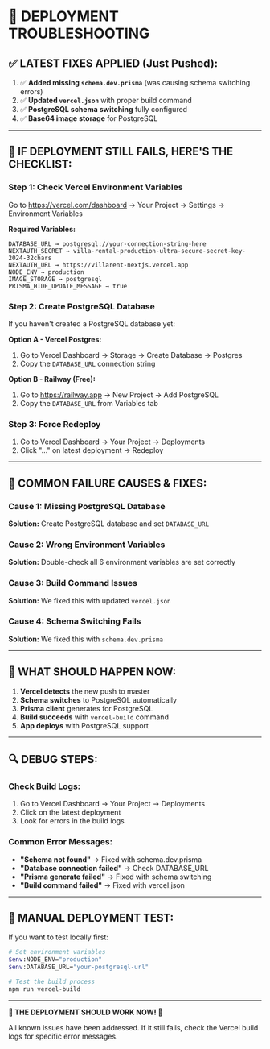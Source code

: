 # 🔧 DEPLOYMENT TROUBLESHOOTING

## ✅ LATEST FIXES APPLIED (Just Pushed):

1. ✅ **Added missing `schema.dev.prisma`** (was causing schema switching errors)
2. ✅ **Updated `vercel.json`** with proper build command
3. ✅ **PostgreSQL schema switching** fully configured
4. ✅ **Base64 image storage** for PostgreSQL

---

## 🎯 **IF DEPLOYMENT STILL FAILS, HERE'S THE CHECKLIST:**

### Step 1: Check Vercel Environment Variables
Go to https://vercel.com/dashboard → Your Project → Settings → Environment Variables

**Required Variables:**
```
DATABASE_URL → postgresql://your-connection-string-here
NEXTAUTH_SECRET → villa-rental-production-ultra-secure-secret-key-2024-32chars
NEXTAUTH_URL → https://villarent-nextjs.vercel.app
NODE_ENV → production
IMAGE_STORAGE → postgresql
PRISMA_HIDE_UPDATE_MESSAGE → true
```

### Step 2: Create PostgreSQL Database
If you haven't created a PostgreSQL database yet:

**Option A - Vercel Postgres:**
1. Go to Vercel Dashboard → Storage → Create Database → Postgres
2. Copy the `DATABASE_URL` connection string

**Option B - Railway (Free):**
1. Go to https://railway.app → New Project → Add PostgreSQL
2. Copy the `DATABASE_URL` from Variables tab

### Step 3: Force Redeploy
1. Go to Vercel Dashboard → Your Project → Deployments
2. Click "..." on latest deployment → Redeploy

---

## 🚨 **COMMON FAILURE CAUSES & FIXES:**

### Cause 1: Missing PostgreSQL Database
**Solution:** Create PostgreSQL database and set `DATABASE_URL`

### Cause 2: Wrong Environment Variables
**Solution:** Double-check all 6 environment variables are set correctly

### Cause 3: Build Command Issues
**Solution:** We fixed this with updated `vercel.json`

### Cause 4: Schema Switching Fails
**Solution:** We fixed this with `schema.dev.prisma`

---

## 🎯 **WHAT SHOULD HAPPEN NOW:**

1. **Vercel detects** the new push to master
2. **Schema switches** to PostgreSQL automatically 
3. **Prisma client** generates for PostgreSQL
4. **Build succeeds** with `vercel-build` command
5. **App deploys** with PostgreSQL support

---

## 🔍 **DEBUG STEPS:**

### Check Build Logs:
1. Go to Vercel Dashboard → Your Project → Deployments
2. Click on the latest deployment
3. Look for errors in the build logs

### Common Error Messages:
- **"Schema not found"** → Fixed with schema.dev.prisma
- **"Database connection failed"** → Check DATABASE_URL
- **"Prisma generate failed"** → Fixed with schema switching
- **"Build command failed"** → Fixed with vercel.json

---

## 🚀 **MANUAL DEPLOYMENT TEST:**

If you want to test locally first:
```bash
# Set environment variables
$env:NODE_ENV="production"
$env:DATABASE_URL="your-postgresql-url"

# Test the build process
npm run vercel-build
```

---

**🎯 THE DEPLOYMENT SHOULD WORK NOW! 🎯**

All known issues have been addressed. If it still fails, check the Vercel build logs for specific error messages.
